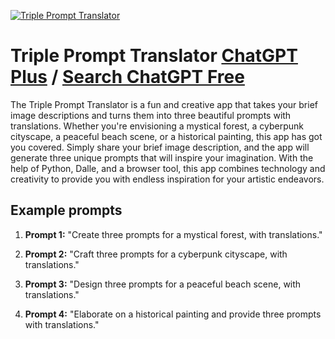 
[![Triple Prompt Translator](null)](https://chat.openai.com/g/g-suQ8LO0Fq-triple-prompt-translator)

# Triple Prompt Translator [ChatGPT Plus](https://chat.openai.com/g/g-suQ8LO0Fq-triple-prompt-translator) / [Search ChatGPT Free](https://gptcall.net/index.html#/?search=Triple%20Prompt%20Translator)

The Triple Prompt Translator is a fun and creative app that takes your brief image descriptions and turns them into three beautiful prompts with translations. Whether you're envisioning a mystical forest, a cyberpunk cityscape, a peaceful beach scene, or a historical painting, this app has got you covered. Simply share your brief image description, and the app will generate three unique prompts that will inspire your imagination. With the help of Python, Dalle, and a browser tool, this app combines technology and creativity to provide you with endless inspiration for your artistic endeavors.

## Example prompts

1. **Prompt 1:** "Create three prompts for a mystical forest, with translations."

2. **Prompt 2:** "Craft three prompts for a cyberpunk cityscape, with translations."

3. **Prompt 3:** "Design three prompts for a peaceful beach scene, with translations."

4. **Prompt 4:** "Elaborate on a historical painting and provide three prompts with translations."


